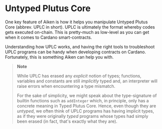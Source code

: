 # Untyped Plutus Core

One key feature of Aiken is how it helps you manipulate Untyped Plutus Core
(abbrev. UPLC in short). UPLC is ultimately the format whereby codes gets
executed on-chain. This is pretty-much as low-level as you can get when it
comes to Cardano smart-contracts.

Understanding how UPLC works, and having the right tools to troubleshoot
UPLC programs can be handy when developing contracts on Cardano. Fortunately,
this is something Aiken can help you with.

> **Note**
>
> While UPLC has erased any _explicit_ notion of types; functions, variables and
> constants are still _implicitly_ typed and, an interpreter will raise errors
> when encountering a type mismatch.
>
> For the sake of simplicity, we might speak about the type-signature of
> builtin functions such as `addInteger` which, in principle, only has a
> concrete meaning in Typed Plutus Core. Hence, even though they are _untyped_,
> we often think of UPLC programs has having implicit types, as if they were
> originally _typed_ programs whose types had simply been erased (in fact,
> that's exactly what they are).
